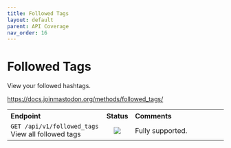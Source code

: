 ```yaml
---
title: Followed Tags
layout: default
parent: API Coverage
nav_order: 16
---
```


# Followed Tags

View your followed hashtags.

<a href="https://docs.joinmastodon.org/methods/followed_tags/" target="_blank">https://docs.joinmastodon.org/methods/followed_tags/</a>

<table style="width:100%;table-layout:fixed;">
  <tr>
    <th style="width:45%;text-align:left;">Endpoint</th>
    <th style="width:10%;text-align:center;">Status</th>
    <th style="width:45%;text-align:left;">Comments</th>
  </tr>
  <tr>
    <td style="width:45%;text-align:left;"><code>GET /api/v1/followed_tags</code><br>View all followed tags</td>
    <td style="width:10%;text-align:center;"><img src="/assets/green16.png"></td>
    <td style="width:45%;text-align:left;">Fully supported.</td>
  </tr>
</table>
